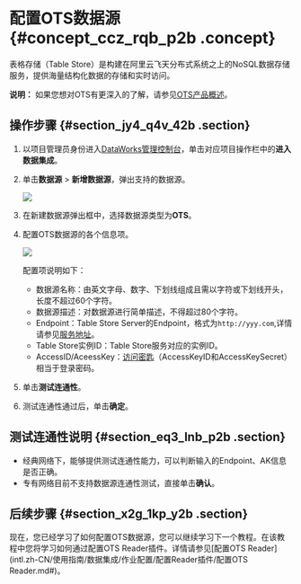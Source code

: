 # 配置OTS数据源 {#concept_ccz_rqb_p2b .concept}

表格存储（Table Store）是构建在阿里云飞天分布式系统之上的NoSQL数据存储服务，提供海量结构化数据的存储和实时访问。

**说明：** 如果您想对OTS有更深入的了解，请参见[OTS产品概述](https://www.alibabacloud.com/help/doc-detail/27280.htm)。

## 操作步骤 {#section_jy4_q4v_42b .section}

1.  以项目管理员身份进入[DataWorks管理控制台](https://workbench.data.aliyun.com/console)，单击对应项目操作栏中的**进入数据集成**。
2.  单击**数据源** \> **新增数据源**，弹出支持的数据源。

    ![](http://static-aliyun-doc.oss-cn-hangzhou.aliyuncs.com/assets/img/16210/15440615947569_zh-CN.png)

3.  在新建数据源弹出框中，选择数据源类型为**OTS**。
4.  配置OTS数据源的各个信息项。

    ![](http://static-aliyun-doc.oss-cn-hangzhou.aliyuncs.com/assets/img/16210/15440615947571_zh-CN.png)

    配置项说明如下：

    -   数据源名称：由英文字母、数字、下划线组成且需以字符或下划线开头，长度不超过60个字符。
    -   数据源描述：对数据源进行简单描述，不得超过80个字符。
    -   Endpoint：Table Store Server的Endpoint，格式为`http://yyy.com`,详情请参见[服务地址](https://www.alibabacloud.com/help/doc-detail/52671.htm)。
    -   Table Store实例ID：Table Store服务对应的实例ID。
    -   AccessID/AceessKey：[访问密匙](https://www.alibabacloud.com/help/doc-detail/53045.htm)（AccessKeyID和AccessKeySecret）相当于登录密码。
5.  单击**测试连通性**。
6.  测试连通性通过后，单击**确定**。

## 测试连通性说明 {#section_eq3_lnb_p2b .section}

-   经典网络下，能够提供测试连通性能力，可以判断输入的Endpoint、AK信息是否正确。
-   专有网络目前不支持数据源连通性测试，直接单击**确认**。

## 后续步骤 {#section_x2g_1kp_y2b .section}

现在，您已经学习了如何配置OTS数据源，您可以继续学习下一个教程。在该教程中您将学习如何通过配置OTS Reader插件。详情请参见[配置OTS Reader](intl.zh-CN/使用指南/数据集成/作业配置/配置Reader插件/配置OTS Reader.md#)。

